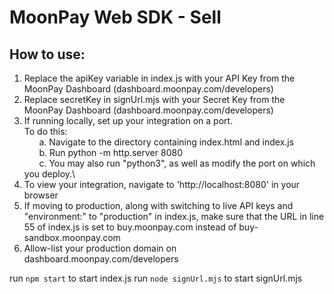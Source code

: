 # MoonPay Web SDK - Sell

## How to use:
1. Replace the apiKey variable in index.js with your API Key from the MoonPay Dashboard (dashboard.moonpay.com/developers)
2. Replace secretKey in signUrl.mjs with your Secret Key from the MoonPay Dashboard (dashboard.moonpay.com/developers)
3. If running locally, set up your integration on a port.\
    To do this:\
        &nbsp;&nbsp;&nbsp;&nbsp;&nbsp;&nbsp;a. Navigate to the directory containing index.html and index.js\
        &nbsp;&nbsp;&nbsp;&nbsp;&nbsp;&nbsp;b. Run python -m http.server 8080\
        &nbsp;&nbsp;&nbsp;&nbsp;&nbsp;&nbsp;c. You may also run "python3", as well as modify the port on which you deploy.\
4. To view your integration, navigate to 'http://localhost:8080' in your browser
5. If moving to production, along with switching to live API keys and "environment:" to "production" in index.js, make sure that the URL in line 55 of index.js is set to buy.moonpay.com instead of buy-sandbox.moonpay.com
6. Allow-list your production domain on dashboard.moonpay.com/developers

run `npm start` to start index.js
run `node signUrl.mjs` to start signUrl.mjs
